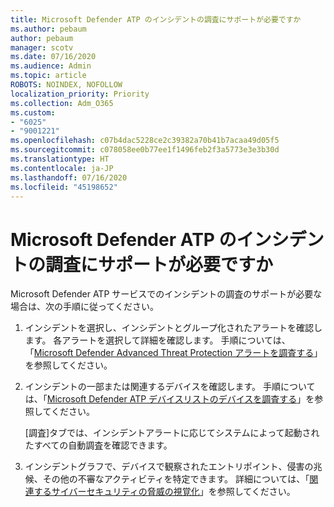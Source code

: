 ```yaml
---
title: Microsoft Defender ATP のインシデントの調査にサポートが必要ですか
ms.author: pebaum
author: pebaum
manager: scotv
ms.date: 07/16/2020
ms.audience: Admin
ms.topic: article
ROBOTS: NOINDEX, NOFOLLOW
localization_priority: Priority
ms.collection: Adm_O365
ms.custom:
- "6025"
- "9001221"
ms.openlocfilehash: c07b4dac5228ce2c39382a70b41b7acaa49d05f5
ms.sourcegitcommit: c078058ee0b77ee1f1496feb2f3a5773e3e3b30d
ms.translationtype: HT
ms.contentlocale: ja-JP
ms.lasthandoff: 07/16/2020
ms.locfileid: "45198652"
---
```

# <a name="need-help-investigating-incidents-in-microsoft-defender-atp"></a>Microsoft Defender ATP のインシデントの調査にサポートが必要ですか

Microsoft Defender ATP サービスでのインシデントの調査のサポートが必要な場合は、次の手順に従ってください。

1. インシデントを選択し、インシデントとグループ化されたアラートを確認します。 各アラートを選択して詳細を確認します。 手順については、「[Microsoft Defender Advanced Threat Protection アラートを調査する](https://docs.microsoft.com/windows/security/threat-protection/microsoft-defender-atp/investigate-alerts)」を参照してください。
2. インシデントの一部または関連するデバイスを確認します。 手順については、「[Microsoft Defender ATP デバイスリストのデバイスを調査する](https://docs.microsoft.com/windows/security/threat-protection/microsoft-defender-atp/investigate-machines)」を参照してください。<br/>
 
    [調査]タブでは、インシデントアラートに応じてシステムによって起動されたすべての自動調査を確認できます。
3. インシデントグラフで、デバイスで観察されたエントリポイント、侵害の兆候、その他の不審なアクティビティを特定できます。 詳細については、「[関連するサイバーセキュリティの脅威の視覚化](https://docs.microsoft.com/windows/security/threat-protection/microsoft-defender-atp/investigate-incidents#visualizing-associated-cybersecurity-threats)」を参照してください。  